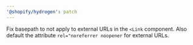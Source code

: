 ```yaml
---
'@shopify/hydrogen': patch
---
```


Fix basepath to not apply to external URLs in the `<Link` component. Also default the attribute `rel="noreferrer noopener` for external URLs.
